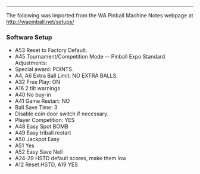 ***
The following was imported from the WA Pinball Machine Notes webpage at http://wapinball.net/setups/
### Software Setup
-   A53 Reset to Factory Default.
-   A45 Tournament/Competition Mode -- Pinball Expo
Standard Adjustments:
-   Special award: POINTS.
-   A4, A6 Extra Ball Limit: NO EXTRA BALLS.
-   A32 Free Play: ON
-   A16 2 tilt warnings
-   A40 No buy-in
-   A41 Game Restart: NO
-   Ball Save Time: 3
-   Disable coin door switch if necessary.
-   Player Competition: YES
-   A48 Easy Spot BOMB
-   A49 Easy triball restart
-   A50 Jackpot Easy
-   A51 Yes
-   A52 Easy Save Nell
-   A24-29 HSTD default scores, make them low
-   A12 Reset HSTD, A19 YES